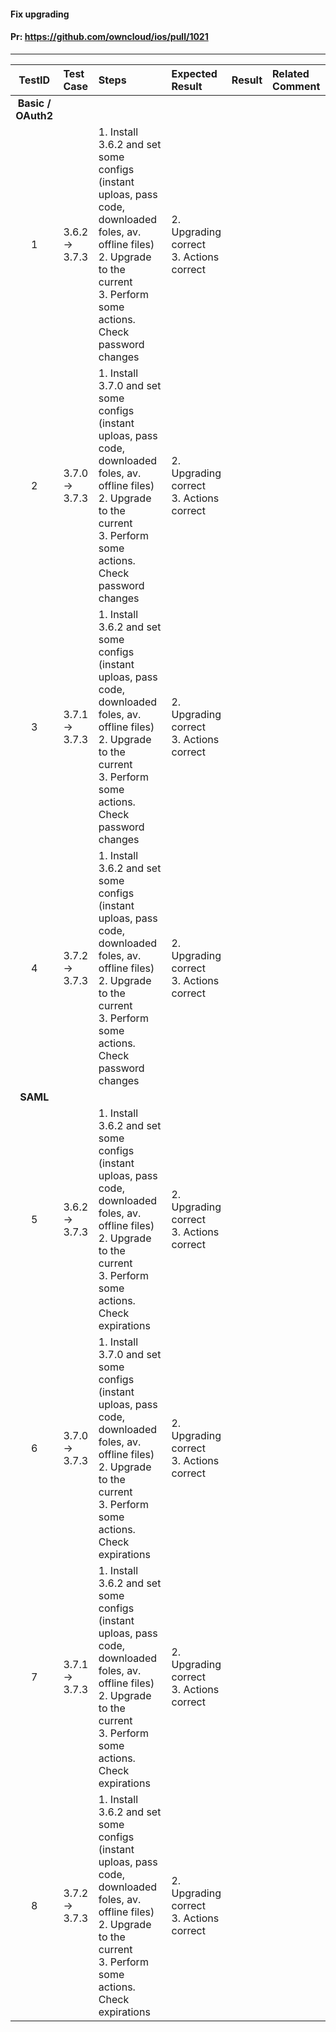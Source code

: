 #### Fix upgrading

#### Pr: https://github.com/owncloud/ios/pull/1021


---

 
| TestID | Test Case | Steps | Expected Result | Result | Related Comment |
| :----: | :-------- | :---- | :-------------- | :----: | :-------------- |
|**Basic / OAuth2**||||||
| 1 | 3.6.2 -> 3.7.3 | 1. Install 3.6.2 and set some configs (instant uploas, pass code, downloaded foles, av. offline files)<br>2. Upgrade to the current<br>3. Perform some actions. Check password changes | 2. Upgrading correct<br>3. Actions correct |  |  |
| 2 | 3.7.0 -> 3.7.3 | 1. Install 3.7.0 and set some configs (instant uploas, pass code, downloaded foles, av. offline files)<br>2. Upgrade to the current<br>3. Perform some actions. Check password changes | 2. Upgrading correct<br>3. Actions correct |  |  |
| 3 | 3.7.1 -> 3.7.3 | 1. Install 3.6.2 and set some configs (instant uploas, pass code, downloaded foles, av. offline files)<br>2. Upgrade to the current<br>3. Perform some actions. Check password changes | 2. Upgrading correct<br>3. Actions correct |  |  |
| 4 | 3.7.2 -> 3.7.3 | 1. Install 3.6.2 and set some configs (instant uploas, pass code, downloaded foles, av. offline files)<br>2. Upgrade to the current<br>3. Perform some actions. Check password changes | 2. Upgrading correct<br>3. Actions correct |  |  |
|**SAML**||||||
| 5 | 3.6.2 -> 3.7.3 | 1. Install 3.6.2 and set some configs (instant uploas, pass code, downloaded foles, av. offline files)<br>2. Upgrade to the current<br>3. Perform some actions. Check expirations | 2. Upgrading correct<br>3. Actions correct |  |  |
| 6 | 3.7.0 -> 3.7.3 | 1. Install 3.7.0 and set some configs (instant uploas, pass code, downloaded foles, av. offline files)<br>2. Upgrade to the current<br>3. Perform some actions. Check expirations | 2. Upgrading correct<br>3. Actions correct |  |  |
| 7 | 3.7.1 -> 3.7.3 | 1. Install 3.6.2 and set some configs (instant uploas, pass code, downloaded foles, av. offline files)<br>2. Upgrade to the current<br>3. Perform some actions. Check expirations | 2. Upgrading correct<br>3. Actions correct |  |  |
| 8 | 3.7.2 -> 3.7.3 | 1. Install 3.6.2 and set some configs (instant uploas, pass code, downloaded foles, av. offline files)<br>2. Upgrade to the current<br>3. Perform some actions. Check expirations | 2. Upgrading correct<br>3. Actions correct |  |  |